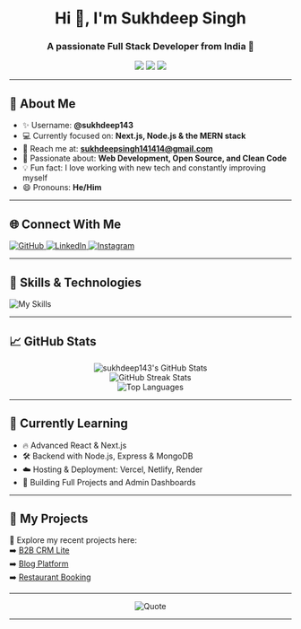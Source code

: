 <h1 align="center">Hi 👋, I'm Sukhdeep Singh</h1>
<h3 align="center">A passionate Full Stack Developer from India 🚀</h3>

<p align="center">
  <img src="https://readme-typing-svg.demolab.com?font=Fira+Code&size=24&pause=1000&color=F78DA7&center=true&vCenter=true&width=500&lines=Hi+👋,+I'm+Sukhdeep+Singh" />
  <img src="https://readme-typing-svg.demolab.com?font=Fira+Code&size=22&pause=1000&color=FEC260&center=true&vCenter=true&width=500&lines=Full+Stack+Developer+%7C+MERN+Stack+Learner" />
  <img src="https://readme-typing-svg.demolab.com?font=Fira+Code&size=22&pause=1000&color=87CEEB&center=true&vCenter=true&width=500&lines=Open+Source+Enthusiast+%7C+Tech+Explorer" />
</p>

---

## 💫 About Me

- ✨ Username: **@sukhdeep143**  
- 💻 Currently focused on: **Next.js, Node.js & the MERN stack**  
- 📧 Reach me at: **sukhdeepsingh141414@gmail.com**  
- 👀 Passionate about: **Web Development, Open Source, and Clean Code**  
- 💡 Fun fact: I love working with new tech and constantly improving myself  
- 😄 Pronouns: **He/Him**  

---

## 🌐 Connect With Me

<p align="left">
  <a href="https://github.com/sukhdeep143" target="_blank">
    <img src="https://img.shields.io/badge/Github-000000?style=for-the-badge&logo=github&logoColor=white" alt="GitHub"/>
  </a>
  <a href="https://www.linkedin.com/in/sukhdeep-singh-417a98184/" target="_blank">
    <img src="https://img.shields.io/badge/LinkedIn-0077B5?style=for-the-badge&logo=linkedin&logoColor=white" alt="LinkedIn"/>
  </a>
  <a href="https://www.instagram.com/sukhdeep_singh_bhagat/" target="_blank">
    <img src="https://img.shields.io/badge/Instagram-E1306C?style=for-the-badge&logo=instagram&logoColor=white" alt="Instagram"/>
  </a>
</p>

---

## 🚀 Skills & Technologies

<p align="left">
  <img src="https://skillicons.dev/icons?i=html,css,js,react,nextjs,nodejs,express,mongodb,tailwind,python,c,linux,mysql,git,github,vscode,npm,yarn" alt="My Skills" />
</p>

---

## 📈 GitHub Stats

<p align="center">
  <img src="https://github-readme-stats.vercel.app/api?username=sukhdeep143&show_icons=true&theme=radical" alt="sukhdeep143's GitHub Stats"/>
  <br/>
  <img src="https://github-readme-streak-stats.herokuapp.com/?user=sukhdeep143&theme=radical&hide_border=false" alt="GitHub Streak Stats"/>
  <br/>
  <img src="https://github-readme-stats.vercel.app/api/top-langs/?username=sukhdeep143&layout=compact&theme=radical" alt="Top Languages"/>
</p>

---

## 🧠 Currently Learning

- 🔥 Advanced React & Next.js  
- 🛠️ Backend with Node.js, Express & MongoDB  
- ☁️ Hosting & Deployment: Vercel, Netlify, Render  
- 📘 Building Full Projects and Admin Dashboards  

---

## 📂 My Projects

🔨 Explore my recent projects here:  
➡️ [B2B CRM Lite](https://github.com/sukhdeep143/B2B_lead_crm_lite)  
➡️ [Blog Platform](https://github.com/sukhdeep143/python_blogger)  
➡️ [Restaurant Booking](https://github.com/sukhdeep143/restaurant-booking)

---

<p align="center">
  <img src="https://quotes-github-readme.vercel.app/api?type=horizontal&theme=radical" alt="Quote"/>
</p>

---

<!-- Feel free to copy this, modify, and push it as your GitHub README.md -->
